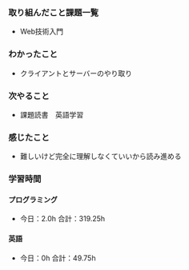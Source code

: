 ### 取り組んだこと課題一覧
- Web技術入門
### わかったこと
- クライアントとサーバーのやり取り
### 次やること
- 課題読書　英語学習
### 感じたこと
- 難しいけど完全に理解しなくていいから読み進める
### 学習時間
#### プログラミング
- 今日：2.0h 合計：319.25h
#### 英語
- 今日：0h 合計：49.75h